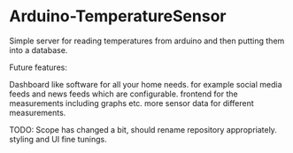 # Arduino-TemperatureSensor

Simple server for reading temperatures from arduino and then putting them into a database.

Future features:

Dashboard like software for all your home needs. for example social media feeds and news feeds which are configurable.
frontend for the measurements including graphs etc.
more sensor data for different measurements.

TODO: 
Scope has changed a bit, should rename repository appropriately.
styling and UI fine tunings.
